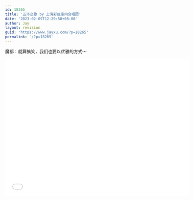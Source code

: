 ```yaml
---
id: 18265
title: '五环之歌 by 上海彩虹室内合唱团'
date: '2023-02-09T12:29:58+08:00'
author: Jay
layout: revision
guid: 'https://www.jayxu.com/?p=18265'
permalink: '/?p=18265'
---
```


<!-- wp:paragraph -->
<p>魔都：就算搞笑，我们也要以优雅的方式～</p>
<!-- /wp:paragraph -->

<!-- wp:html -->
<iframe height="450" width="600" src="//player.bilibili.com/player.html?aid=4325352&amp;bvid=BV1ss411z75o&amp;cid=7023254&amp;page=1" scrolling="no" border="0" frameborder="no" framespacing="0" allowfullscreen="true"> </iframe>
<!-- /wp:html -->